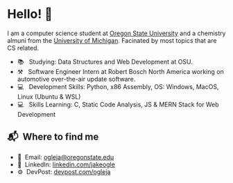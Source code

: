 # Hello! 👋

I am a computer science student at [Oregon State University](https://eecs.oregonstate.edu/) and a chemistry almuni from the [University of Michigan](https://umich.edu/). Facinated by most topics that are CS related.

* 📚 &nbsp; Studying: Data Structures and Web Development at OSU.
* ⚒ &nbsp; Software Engineer Intern at Robert Bosch North America working on automotive over-the-air update software.
* 💻 &nbsp; Development Skills: Python, x86 Assembly, OS: Windows, MacOS, Linux (Ubuntu & WSL)
* 💻 &nbsp; Skills Learning: C, Static Code Analysis, JS & MERN Stack for Web Development

## 📬 &nbsp;Where to find me
* 📧  &nbsp;Email: ogleja@oregonstate.edu
* 🤝  &nbsp;LinkedIn: [linkedin.com/jakeogle](https://www.linkedin.com/in/jakeogle/)
* ⚙  &nbsp;DevPost: [devpost.com/ogleja](https://devpost.com/ogleja?ref_content=user-portfolio&ref_feature=portfolio&ref_medium=global-nav)
